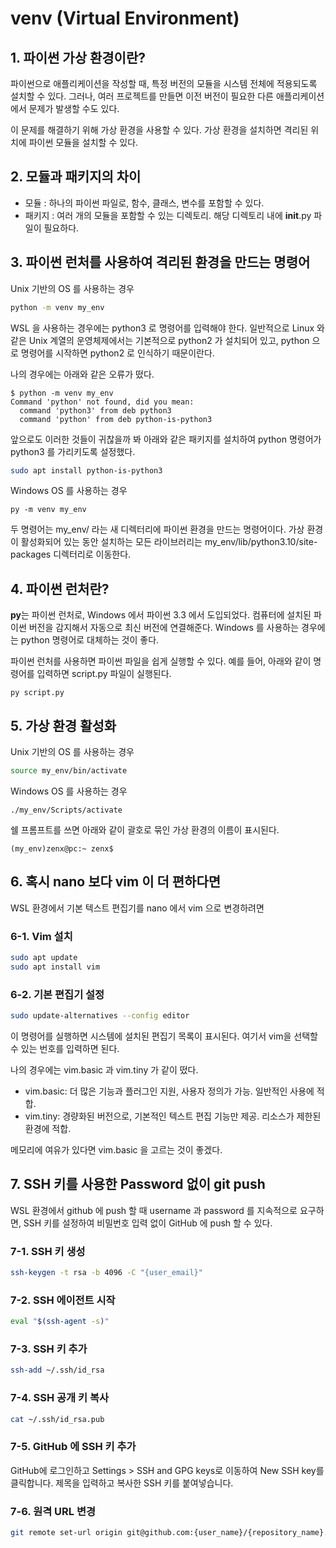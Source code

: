 # venv (Virtual Environment)

## 1. 파이썬 가상 환경이란?
파이썬으로 애플리케이션을 작성할 때, 특정 버전의 모듈을 시스템 전체에 적용되도록 설치할 수 있다. 그러나, 여러 프로젝트를 만들면 이전 버전이 필요한 다른 애플리케이션에서 문제가 발생할 수도 있다.

이 문제를 해결하기 위해 가상 환경을 사용할 수 있다. 가상 환경을 설치하면 격리된 위치에 파이썬 모듈을 설치할 수 있다.

## 2. 모듈과 패키지의 차이
- 모듈 :  하나의 파이썬 파일로, 함수, 클래스, 변수를 포함할 수 있다.
- 패키지 : 여러 개의 모듈을 포함할 수 있는 디렉토리. 해당 디렉토리 내에 __init__.py 파일이 필요하다.

## 3. 파이썬 런처를 사용하여 격리된 환경을 만드는 명령어
Unix 기반의 OS 를 사용하는 경우
```zsh
python -m venv my_env
```

WSL 을 사용하는 경우에는 python3 로 명령어를 입력해야 한다. 일반적으로 Linux 와 같은 Unix 계열의 운영체제에서는 기본적으로 python2 가 설치되어 있고, python 으로 명령어를 시작하면 python2 로 인식하기 때문이란다.

나의 경우에는 아래와 같은 오류가 떴다.
```
$ python -m venv my_env
Command 'python' not found, did you mean:
  command 'python3' from deb python3
  command 'python' from deb python-is-python3
```

앞으로도 이러한 것들이 귀찮을까 봐 아래와 같은 패키지를 설치하여 python 명령어가 python3 를 가리키도록 설정했다.
```bash
sudo apt install python-is-python3
```

Windows OS 를 사용하는 경우
```terminal
py -m venv my_env
```

두 명령어는 my_env/ 라는 새 디렉터리에 파이썬 환경을 만드는 명령어이다. 가상 환경이 활성화되어 있는 동안 설치하는 모든 라이브러리는 my_env/lib/python3.10/site-packages 디렉터리로 이동한다.

## 4. 파이썬 런처란?
**py**는 파이썬 런처로, Windows 에서 파이썬 3.3 에서 도입되었다. 컴퓨터에 설치된 파이썬 버전을 감지해서 자동으로 최신 버전에 연결해준다. Windows 를 사용하는 경우에는 python 명령어로 대체하는 것이 좋다.

파이썬 런처를 사용하면 파이썬 파일을 쉽게 실행할 수 있다. 예를 들어, 아래와 같이 명령어를 입력하면 script.py 파일이 실행된다.
```terminal
py script.py
```

## 5. 가상 환경 활성화
Unix 기반의 OS 를 사용하는 경우
```zsh
source my_env/bin/activate
```

Windows OS 를 사용하는 경우
```terminal
./my_env/Scripts/activate
```

쉘 프롬프트를 쓰면 아래와 같이 괄호로 묶인 가상 환경의 이름이 표시된다.
```
(my_env)zenx@pc:~ zenx$
```

## 6. 혹시 nano 보다 vim 이 더 편하다면
WSL 환경에서 기본 텍스트 편집기를 nano 에서 vim 으로 변경하려면

### 6-1. Vim 설치
```bash
sudo apt update
sudo apt install vim
```

### 6-2. 기본 편집기 설정
```bash
sudo update-alternatives --config editor
```
이 명령어를 실행하면 시스템에 설치된 편집기 목록이 표시된다. 여기서 vim을 선택할 수 있는 번호를 입력하면 된다.

나의 경우에는 vim.basic 과 vim.tiny 가 같이 떴다.

- vim.basic: 더 많은 기능과 플러그인 지원, 사용자 정의가 가능. 일반적인 사용에 적합.
- vim.tiny: 경량화된 버전으로, 기본적인 텍스트 편집 기능만 제공. 리소스가 제한된 환경에 적합.

메모리에 여유가 있다면 vim.basic 을 고르는 것이 좋겠다.

## 7. SSH 키를 사용한 Password 없이 git push
WSL 환경에서 github 에 push 할 때 username 과 password 를 지속적으로 요구하면, SSH 키를 설정하여 비밀번호 입력 없이 GitHub 에 push 할 수 있다.

### 7-1. SSH 키 생성
```bash
ssh-keygen -t rsa -b 4096 -C "{user_email}"
```

### 7-2. SSH 에이전트 시작
```bash
eval "$(ssh-agent -s)"
```

### 7-3. SSH 키 추가
```bash
ssh-add ~/.ssh/id_rsa
```

### 7-4. SSH 공개 키 복사
```bash
cat ~/.ssh/id_rsa.pub
```

### 7-5. GitHub 에 SSH 키 추가
GitHub에 로그인하고 Settings > SSH and GPG keys로 이동하여 New SSH key를 클릭합니다.
제목을 입력하고 복사한 SSH 키를 붙여넣습니다.

### 7-6. 원격 URL 변경
```bash
git remote set-url origin git@github.com:{user_name}/{repository_name}.git
```